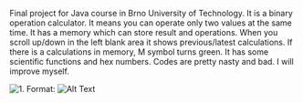 Final project for Java course in Brno University of Technology. It is a binary operation calculator.
It means you can operate only two values at the same time.
It has a memory which can store result and operations.
When you scroll up/down in the left blank area it shows previous/latest calculations.
If there is a calculations in memory, M symbol turns green.
It has some scientific functions and hex numbers.
Codes are pretty nasty and bad. I will improve myself.

![1.](https://ibb.co/NNjszhJ)
Format: ![Alt Text](url)
